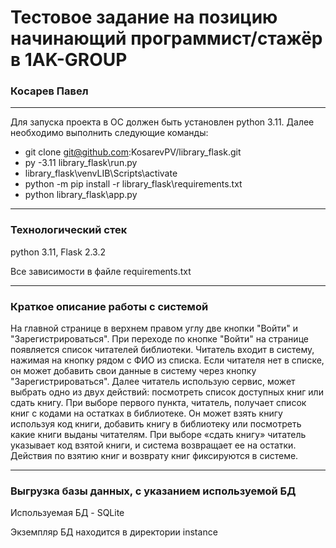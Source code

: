 # Тестовое задание на позицию начинающий программист/стажёр в 1AK-GROUP
### Косарев Павел
___
Для запуска проекта в ОС должен быть установлен python 3.11.
Далее необходимо выполнить следующие команды:
+ git clone git@github.com:KosarevPV/library_flask.git
+ py -3.11 library_flask\run.py
+ library_flask\venvLIB\Scripts\activate
+ python -m pip install -r library_flask\requirements.txt
+ python library_flask\app.py

___
### Технологический стек
python 3.11, Flask 2.3.2

Все зависимости в файле requirements.txt
___

### Краткое описание работы с системой
На главной странице в верхнем правом углу две кнопки "Войти" и "Зарегистрироваться". При переходе по кнопке "Войти" на странице появляется список читателей библиотеки. Читатель входит в систему, нажимая на кнопку рядом с ФИО из списка. Если читателя нет в списке, он может добавить свои данные в систему через кнопку "Зарегистрироваться". Далее читатель использую сервис, может выбрать одно из двух действий: посмотреть список доступных книг или сдать книгу. При выборе первого пункта, читатель, получает список книг с кодами на остатках в библиотеке. Он может взять книгу используя код книги, добавить книгу в библиотеку или посмотреть какие книги выданы читателям. При выборе «сдать книгу» читатель указывает код взятой книги, и система возвращает ее на остатки. Действия по взятию книг и возврату книг фиксируются в системе.
___
### Выгрузка базы данных, с указанием используемой БД
Используемая БД - SQLite

Экземпляр БД находится в директории instance